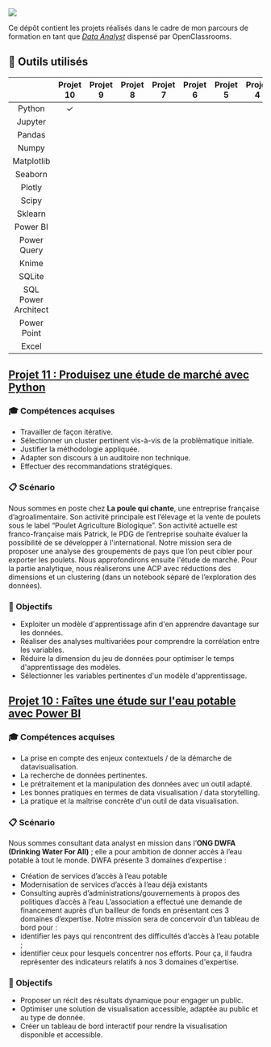 <img src='https://blog.openclassrooms.com/en/wp-content/uploads/sites/4/2018/11/Blog_logo-300x132.jpg'>

Ce dépôt contient les projets réalisés dans le cadre de mon parcours de formation en tant que *[Data Analyst](https://openclassrooms.com/fr/paths/324-data-analyst)* dispensé par OpenClassrooms.
## &#128295; Outils utilisés
|                   |Projet 10 |Projet 9 |Projet 8 |Projet 7 |Projet 6 |Projet 5 |Projet 4 |Projet 3 |Projet 2 |
|:-----------------:|:--------:|:-------:|:-------:|:-------:|:-------:|:-------:|:-------:|:-------:|:-------:|
|Python             |&#10003;  |         |         |         |         |         |         |         |         |
|Jupyter            |          |         |         |         |         |         |         |         |         |
|Pandas             |          |         |         |         |         |         |         |         |         |
|Numpy              |          |         |         |         |         |         |         |         |         |
|Matplotlib         |          |         |         |         |         |         |         |         |         |
|Seaborn            |          |         |         |         |         |         |         |         |         |
|Plotly             |          |         |         |         |         |         |         |         |         |
|Scipy              |          |         |         |         |         |         |         |         |         |
|Sklearn            |          |         |         |         |         |         |         |         |         |
|Power BI           |          |         |         |         |         |         |         |         |         |
|Power Query        |          |         |         |         |         |         |         |         |         |
|Knime              |          |         |         |         |         |         |         |         |         |
|SQLite             |          |         |         |         |         |         |         |         |         |
|SQL Power Architect|          |         |         |         |         |         |         |         |         |
|Power Point        |          |         |         |         |         |         |         |         |         |
|Excel              |          |         |         |         |         |         |         |         |         |

## [Projet 11 : Produisez une étude de marché avec Python](./Etude_de_marché/)

### &#127891; Compétences acquises
* Travailler de façon itérative.
* Sélectionner un cluster pertinent vis-à-vis de la problèmatique initiale.
* Justifier la méthodologie appliquée.
* Adapter son discours à un auditoire non technique.
* Effectuer des recommandations stratégiques.

### &#128203; Scénario
Nous sommes en poste chez **La poule qui chante**, une entreprise française d’agroalimentaire. Son activité principale est l’élevage et la vente de poulets sous le label “Poulet Agriculture Biologique”. 
Son activité actuelle est franco-française mais Patrick, le PDG de l’entreprise souhaite évaluer la possibilité de se développer à l'international.
Notre mission sera de proposer une analyse des groupements de pays que l’on peut cibler pour exporter les poulets. Nous approfondirons ensuite l'étude de marché.
Pour la partie analytique, nous réaliserons une ACP avec réductions des dimensions et un clustering (dans un notebook séparé de l’exploration des données).

### &#127919; Objectifs
* Exploiter un modèle d'apprentissage afin d'en apprendre davantage sur les données.
* Réaliser des analyses multivariées pour comprendre la corrélation entre les variables.
* Réduire la dimension du jeu de données pour optimiser le temps d'apprentissage des modèles.
* Sélectionner les variables pertinentes d'un modèle d'apprentissage.

## [Projet 10 : Faîtes une étude sur l'eau potable avec Power BI](./Etude_eau_potable/)

### &#127891; Compétences acquises
* La prise en compte des enjeux contextuels / de la démarche de datavisualisation.
* La recherche de données pertinentes.
* Le prétraitement et la manipulation des données avec un outil adapté.
* Les bonnes pratiques en termes de data visualisation / data storytelling.
* La pratique et la maîtrise concrète d'un outil de data visualisation.

### &#128203; Scénario
Nous sommes consultant data analyst en mission dans l’**ONG DWFA (Drinking Water For All)** ; elle a pour ambition de donner accès à l’eau potable à tout le monde.
DWFA présente 3 domaines d’expertise :
* Création de services d’accès à l’eau potable
* Modernisation de services d’accès à l’eau déjà existants
* Consulting auprès d’administrations/gouvernements à propos des politiques d’accès à l’eau
L’association a effectué une demande de financement auprès d’un bailleur de fonds en présentant ces 3 domaines d’expertise. 
Notre mission sera de concervoir d’un tableau de bord pour : 
* identifier les pays qui rencontrent des difficultés d’accès à l’eau potable ;
* identifier ceux pour lesquels concentrer nos efforts.
Pour ça, il faudra représenter des indicateurs relatifs à nos 3 domaines d'expertise. 

### &#127919; Objectifs
* Proposer un récit des résultats dynamique pour engager un public.
* Optimiser une solution de visualisation accessible, adaptée au public et au type de donnée.
* Créer un tableau de bord interactif pour rendre la visualisation disponible et accessible.

